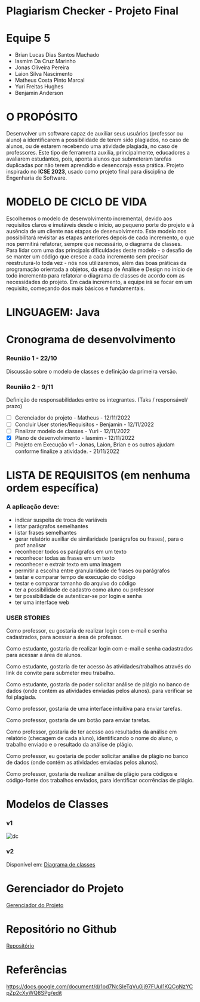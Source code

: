 # Plagiarism Checker - Projeto Final
# Equipe 5
* Brian Lucas Dias Santos Machado
* Iasmim Da Cruz Marinho 
* Jonas Oliveira Pereira 
* Laion Silva Nascimento
* Matheus Costa Pinto Marcal
* Yuri Freitas Hughes 
* Benjamin Anderson

# O PROPÓSITO

Desenvolver um software capaz de auxiliar seus usuários (professor ou aluno) a identificarem a possibilidade de terem sido plagiados, no caso de alunos, ou de estarem recebendo uma atividade plagiada, no caso de professores. Este tipo de ferramenta auxilia, principalmente, educadores a avaliarem estudantes, pois, aponta alunos que submeteram tarefas duplicadas por não terem aprendido e desencoraja essa prática. 
Projeto inspirado no <b>ICSE 2023</b>, usado como projeto final para disciplina de Engenharia de Software. 

# MODELO DE CICLO DE VIDA

Escolhemos o modelo de desenvolvimento incremental, devido aos requisitos claros e imutáveis desde o início, ao pequeno porte do projeto e à ausência de um cliente nas etapas de desenvolvimento. Este modelo nos possibilitará revisitar as etapas anteriores depois de cada incremento, o que nos permitirá refatorar, sempre que necessário, o diagrama de classes.
Para lidar com uma das principais dificuldades deste modelo - o desafio de se manter um código que cresce a cada incremento sem precisar reestruturá-lo toda vez - nós nos utilizaremos, além das boas práticas da programação orientada a objetos, da etapa de Análise e Design no início de todo incremento para refatorar o diagrama de classes de acordo com as necessidades do projeto. Em cada incremento, a equipe irá se focar em um requisito, começando dos mais básicos e fundamentais.

# LINGUAGEM: Java

# Cronograma de desenvolvimento
### Reunião 1 - 22/10
  Discussão sobre o modelo de classes e definição da primeira versão.
### Reunião 2 - 9/11
Definição de responsabilidades entre os integrantes. (Taks / responsável/ prazo)
- [ ] Gerenciador do projeto - Matheus - 12/11/2022
- [ ] Concluir User stories/Requisitos - Benjamin - 12/11/2022
- [ ] Finalizar modelo de classes - Yuri - 12/11/2022
- [x] Plano de desenvolvimento - Iasmim - 12/11/2022
- [ ] Projeto em Execução v1 - Jonas, Laion, Brian e os outros ajudam conforme finalize a atividade. - 21/11/2022
  
# LISTA DE REQUISITOS (em nenhuma ordem específica)
### A aplicação deve:
* indicar suspeita de troca de variáveis
* listar parágrafos semelhantes
* listar frases semelhantes
* gerar relatório auxiliar de similaridade (parágrafos ou frases), para o prof analisar
* reconhecer todos os parágrafos em um texto
* reconhecer todas as frases em um texto
* reconhecer e extrair texto em uma imagem
* permitir a escolha entre granularidade de frases ou parágrafos
* testar e comparar tempo de execução do código
* testar e comparar tamanho do arquivo do código
* ter a possibilidade de cadastro como aluno ou professor
* ter possibilidade de autenticar-se por login e senha
* ter uma interface web

### USER STORIES

Como professor, eu gostaria de realizar login com e-mail e senha cadastrados, para acessar a área de professor.

Como estudante, gostaria de realizar login com e-mail e senha cadastrados para acessar a área de alunos.

Como estudante, gostaria de ter acesso às atividades/trabalhos através do link de convite para submeter meu trabalho.

Como estudante, gostaria de poder solicitar análise de plágio no banco de dados (onde contém as atividades enviadas pelos alunos). para verificar se foi plagiada.

Como professor, gostaria de uma interface intuitiva para enviar tarefas.
		
Como professor, gostaria de um botão para enviar tarefas.

Como professor, gostaria de ter acesso aos resultados da análise em relatório (checagem de cada aluno), identificando o nome do aluno, o trabalho enviado e o resultado da análise de plágio.

Como professor, eu gostaria de poder solicitar análise de plágio no banco de dados (onde contém as atividades enviadas pelos alunos).

Como professor, gostaria de realizar análise de plágio para códigos e código-fonte dos trabalhos enviados, para identificar ocorrências de plágio.

# Modelos de Classes
### v1
![dc](https://user-images.githubusercontent.com/72471500/201446841-0d90a9b1-a15d-46db-b6e4-77b68c02fdbc.png)

### v2

Disponível em: <a href="https://app.diagrams.net/#G1c6baV5upgwpJMoCh_v7Xl7_J3I2W9ZfE">Diagrama de classes<a>

# Gerenciador do Projeto
<a href="https://trello.com/b/PtgWK2A0/projeto-eng-soft-equipe-5">Gerenciador do Projeto</a>

# Repositório no Github
<a href="https://github.com/libr4/PlagiarismChecker">Repositório</a>

# Referências
https://docs.google.com/document/d/1od7NcSIeTqVu0jj97FUuI1KQCgNzYCpZp2cXyWQ8SPg/edit
